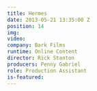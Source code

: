 ```yaml
---
title: Hermes
date: 2013-05-21 13:35:00 Z
position: 14
img: 
video: 
company: Bark Films
runtime: Online Content
director: Rick Stanton
producers: Penny Gabriel
role: Production Assistant
is-featured: 
---
```


